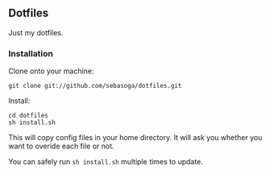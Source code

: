 ## Dotfiles
Just my dotfiles.

### Installation
Clone onto your machine:

    git clone git://github.com/sebasoga/dotfiles.git

Install:

    cd dotfiles
    sh install.sh

This will copy config files in your home directory. It will ask you whether you want to overide each file or not.

You can safely run `sh install.sh` multiple times to update.
